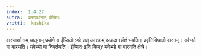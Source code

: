 ```yaml
---
index:  1.4.27
sutra:  वारणार्थानाम् ईप्सितः
vritti:  kashika 
---
```


वारणार्थानाम् धातूनाम् प्रयोगे य ईप्सितो ऽर्थः तत् कारकम् अपादानसंज्ञं भवति। प्रवृत्तिविघातो वारनम्। यवेभ्यो गा वारयति। यवेभ्यो गा निवर्तयति। ईप्सितः इति किम्? यवेभ्यो गा वारयति क्षेत्रे।

